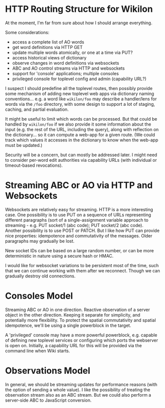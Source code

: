 
HTTP Routing Structure for Wikilon
==================================

At the moment, I'm far from sure about how I should arrange everything.

Some considerations:

* access a complete list of AO words
* get word definitions via HTTP GET
* update multiple words atomically, or one at a time via PUT?
* access historical views of dictionary
* observe changes in word definitions via websockets
* ABC and AO control streams via HTTP and websockets
* support for 'console' applications; multiple consoles
* privileged console for toplevel config and admin (capability URL?)

I suspect I should predefine all the toplevel routes, then possibly provide some mechanism of adding new toplevel web apps via dictionary naming conventions... e.g. a word like `wikilon/foo` may describe a handler/lens for words via the `/foo` directory, with some design to support a lot of staging, caching, and partial evaluation. 

It might be useful to limit which words can be processed. But that could be handled by `wikilon/foo` if we also provide it some information about the input (e.g. the rest of the URL, including the query), along with reflection on the dictionary... so it can compute a web-app for a given route. (We could track which values it accesses in the dictionary to know when the web-app must be updated.)

Security will be a concern, but can mostly be addressed later. I might need to consider per-word edit authorities via capability URLs (with individual or timeout-based revocations).

# Streaming ABC or AO via HTTP and Websockets

Websockets are relatively easy for streaming. HTTP is a more interesting case. One possibility is to use PUT on a sequence of URLs representing different paragraphs (sort of a single-assignment variable approach to streaming - e.g. PUT socket/1 (abc code); PUT socket/2 (abc code). Another possibility is to use POST or PATCH. But I like how PUT can provide nice properties: idempotence and commutativity of the messages. Older paragraphs may gradually be lost.

New socket IDs can be based on a large random number, or can be more deterministic in nature using a secure hash or HMAC.

I would like for websocket variations to be persistent most of the time, such that we can continue working with them after we reconnect. Though we can gradually destroy old connections.

# Consoles Model

Streaming ABC or AO in one direction. Reactive observation of a server object in the other direction. Keeping it separate for simplicity, and potentially more flexibility. To protect the spatial commutativity and spatial idempotence, we'll be using a single powerblock in the target.

A 'privileged' console may have a more powerful powerblock, e.g. capable of defining new toplevel services or configuring which ports the webserver is open on. Initially, a capability URL for this will be provided via the command line when Wiki starts.

# Observations Model

In general, we should be streaming updates for performance reasons (with the option of sending a whole value). I like the possibility of treating the observation stream also as an ABC stream. But we could also perform a server-side ABC to JavaScript conversion.

